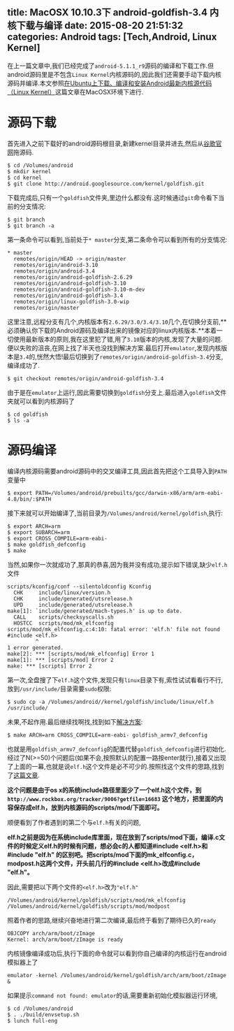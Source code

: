 title: MacOSX 10.10.3下 android-goldfish-3.4 内核下载与编译
date: 2015-08-20 21:51:32
categories: Android
tags: [Tech,Android, Linux Kernel]
---

在上一篇文章中,我们已经完成了`android-5.1.1_r9`源码的编译和下载工作.但android源码里是不包含`Linux Kernel`内核源码的,因此我们还需要手动下载内核源码并编译.本文参照[在Ubuntu上下载、编译和安装Android最新内核源代码（Linux Kernel）](http://blog.csdn.net/luoshengyang/article/details/6564592)这篇文章在MacOSX环境下进行.

# 源码下载

首先进入之前下载好的android源码根目录,新建kernel目录并进去,然后从[谷歌官网](https://android.googlesource.com/)拖源码.

	$ cd /Volumes/android
	$ mkdir kernel
	$ cd kernel
	$ git clone http://android.googlesource.com/kernel/goldfish.git

下载完成后,只有一个`goldfish`文件夹,里边什么都没有.这时候通过`git`命令看下当前的分支情况:

	$ git branch
	$ git branch -a
	
第一条命令可以看到,当前处于`* master`分支,第二条命令可以看到所有的分支情况:

```
* master
  remotes/origin/HEAD -> origin/master
  remotes/origin/android-3.10
  remotes/origin/android-3.4
  remotes/origin/android-goldfish-2.6.29
  remotes/origin/android-goldfish-3.10
  remotes/origin/android-goldfish-3.10-m-dev
  remotes/origin/android-goldfish-3.4
  remotes/origin/linux-goldfish-3.0-wip
  remotes/origin/master
```


这里注意,远程分支有几个,内核版本有`2.6.29/3.0/3.4/3.10`几个,在切换分支前,**必须确认你下载的Android源码及编译出来的镜像对应的linux内核版本.**本着一切使用最新版本的原则,我在这里犯了错,用了`3.10`版本的内核,发现了大量的问题.便以失败的沮丧,在网上找了半天也没找到解决方案.最后打开`emulator`,发现内核版本是`3.4`的,恍然大悟!最后切换到了`remotes/origin/android-goldfish-3.4`分支,编译成功了.

	$ git checkout remotes/origin/android-goldfish-3.4

由于是在`emulator`上运行,因此需要切换到`goldfish`分支上.最后进入`goldfish`文件夹就可以看到内核源码了

	$ cd goldfish
	$ ls -a
	
# 源码编译

编译内核源码需要android源码中的交叉编译工具,因此首先把这个工具导入到`PATH`变量中

	$ export PATH=/Volumes/android/prebuilts/gcc/darwin-x86/arm/arm-eabi-4.8/bin/:$PATH
	
接下来就可以开始编译了,当前目录为`/Volumes/android/kernel/goldfish`,执行:

	$ export ARCH=arm
	$ export SUBARCH=arm
	$ export CROSS_COMPILE=arm-eabi-
	$ make goldfish_defconfig
	$ make
	
当然,如果你一次就成功了,那真的恭喜,因为我并没有成功,提示如下错误,缺少`elf.h`文件

```
scripts/kconfig/conf --silentoldconfig Kconfig
  CHK     include/linux/version.h
  CHK     include/generated/utsrelease.h
  UPD     include/generated/utsrelease.h
make[1]: `include/generated/mach-types.h' is up to date.
  CALL    scripts/checksyscalls.sh
  HOSTCC  scripts/mod/mk_elfconfig
scripts/mod/mk_elfconfig.c:4:10: fatal error: 'elf.h' file not found
#include <elf.h>
         ^
1 error generated.
make[2]: *** [scripts/mod/mk_elfconfig] Error 1
make[1]: *** [scripts/mod] Error 2
make: *** [scripts] Error 2
```
第一次,全盘搜了下`elf.h`这个文件,发现只有`linux`目录下有,索性试试看看行不行,放到`/usr/include/`目录需要`sudo`权限:

	$ sudo cp -a /Volumes/android//kernel/goldfish/include/linux/elf.h /usr/include/

未果,不起作用.最后继续找啊找,找到如下[解决方案](http://stackoverflow.com/questions/19346626/building-goldfish-kernel-goldfish-armv7-defconfig-not-found-at-arch-x86-conf):

	$ make ARCH=arm CROSS_COMPILE=arm-eabi- goldfish_armv7_defconfig
	
也就是用`goldfish_armv7_defconfig`的配置代替`goldfish_defconfig`进行初始化.经过了N(>=50)个问题后(如果不会,按照默认的配置一路按enter就行),接着又出现了上面的一幕,也就是说`elf.h`这个文件是必不可少的.按照找这个文件的思路,找到了[这篇文章](http://blog.csdn.net/iwantcomputer/article/details/23889585). 

**这个问题是由于os x的系统include路径里面少了一个elf.h这个文件，到 `http://www.rockbox.org/tracker/9006?getfile=16683` 这个地方，把里面的内容保存成elf.h，放到内核源码的scripts/mod/下面即可。**

顺便看到了作者遇到的第二个与`elf.h`有关的问题,

**elf.h之前是因为在系统include库里面，现在放到了scripts/mod下面，编译.c文件的时候定义elf.h的时候有问题，想必会c的人都知道#include <elf.h>和#include "elf.h" 的区别吧。把scripts/mod下面的mk_elfconfig.c，modpost.h这两个文件，开头前几行的#include <elf.h>改成#include "elf.h"。**

因此,需要把以下两个文件的`<elf.h>`改为`"elf.h"`

	/Volumes/android/kernel/goldfish/scripts/mod/mk_elfconfig
	/Volumes/android/kernel/goldfish/scripts/mod/modpost

照着作者的思路,继续兴奋地进行第二次编译,最后终于看到了期待已久的`ready`

	OBJCOPY arch/arm/boot/zImage
	Kernel: arch/arm/boot/zImage is ready

内核镜像编译成功后,执行下面的命令就可以看到你自己编译的内核运行在android模拟器上了

	emulator -kernel /Volumes/android/kernel/goldfish/arch/arm/boot/zImage &

如果提示`command not found: emulator`的话,需要重新初始化模拟器运行环境,

	$ cd /Volumes/android
	$ . ./build/envsetup.sh
	$ lunch full-eng